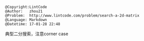 ```
@Copyright:LintCode
@Author:   zhou21
@Problem:  http://www.lintcode.com/problem/search-a-2d-matrix
@Language: Markdown
@Datetime: 17-01-28 22:48
```

典型二分搜索，注意corner case